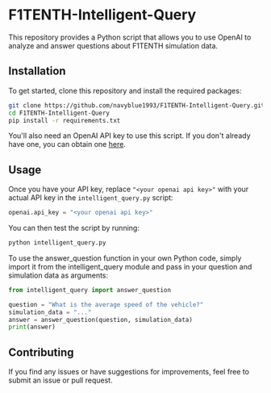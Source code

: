 # F1TENTH-Intelligent-Query

This repository provides a Python script that allows you to use OpenAI to analyze and answer questions about F1TENTH simulation data.

## Installation

To get started, clone this repository and install the required packages:

```bash
git clone https://github.com/navyblue1993/F1TENTH-Intelligent-Query.git
cd F1TENTH-Intelligent-Query
pip install -r requirements.txt
```

You'll also need an OpenAI API key to use this script. If you don't already have one, you can obtain one [here](https://platform.openai.com/account/api-keys).

## Usage

Once you have your API key, replace `"<your openai api key>"` with your actual API key in the `intelligent_query.py` script:

```python
openai.api_key = "<your openai api key>"
```

You can then test the script by running:

```bash
python intelligent_query.py
```

To use the answer_question function in your own Python code, simply import it from the intelligent_query module and pass in your question and simulation data as arguments:

```python
from intelligent_query import answer_question

question = "What is the average speed of the vehicle?"
simulation_data = "..."
answer = answer_question(question, simulation_data)
print(answer)
```

## Contributing
If you find any issues or have suggestions for improvements, feel free to submit an issue or pull request.
